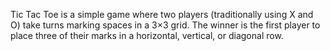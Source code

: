 Tic Tac Toe is a simple game where two players (traditionally using X and O) take turns marking spaces in a 3×3 grid. The winner is the first player to place three of their marks in a horizontal, vertical, or diagonal row.

